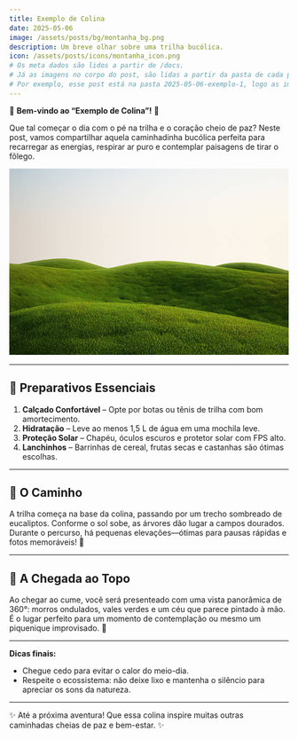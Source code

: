 ```yaml
---
title: Exemplo de Colina
date: 2025-05-06
image: /assets/posts/bg/montanha_bg.png
description: Um breve olhar sobre uma trilha bucólica.
icon: /assets/posts/icons/montanha_icon.png
# Os meta dados são lidos a partir de /docs.
# Já as imagens no corpo do post, são lidas a partir da pasta de cada post.
# Por exemplo, esse post está na pasta 2025-05-06-exemplo-1, logo as imagens no corpo desse post são lidas a partir dessa pasta
---
```



🌄 **Bem-vindo ao “Exemplo de Colina”!** 🌄

Que tal começar o dia com o pé na trilha e o coração cheio de paz? Neste post, vamos compartilhar aquela caminhadinha bucólica perfeita para recarregar as energias, respirar ar puro e contemplar paisagens de tirar o fôlego.

![Panorama da trilha](./image.png)

---

## 🥾 Preparativos Essenciais

1. **Calçado Confortável** – Opte por botas ou tênis de trilha com bom amortecimento.  
2. **Hidratação** – Leve ao menos 1,5 L de água em uma mochila leve.  
3. **Proteção Solar** – Chapéu, óculos escuros e protetor solar com FPS alto.  
4. **Lanchinhos** – Barrinhas de cereal, frutas secas e castanhas são ótimas escolhas.

---

## 🌱 O Caminho

A trilha começa na base da colina, passando por um trecho sombreado de eucaliptos. Conforme o sol sobe, as árvores dão lugar a campos dourados. Durante o percurso, há pequenas elevações—ótimas para pausas rápidas e fotos memoráveis! 📸

---

## 🌅 A Chegada ao Topo

Ao chegar ao cume, você será presenteado com uma vista panorâmica de 360°: morros ondulados, vales verdes e um céu que parece pintado à mão. É o lugar perfeito para um momento de contemplação ou mesmo um piquenique improvisado. 🧺

---

**Dicas finais:**  
- Chegue cedo para evitar o calor do meio-dia.  
- Respeite o ecossistema: não deixe lixo e mantenha o silêncio para apreciar os sons da natureza.  

---

✨ Até a próxima aventura! Que essa colina inspire muitas outras caminhadas cheias de paz e bem-estar. ✨

